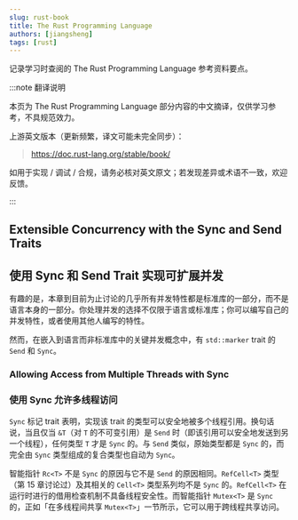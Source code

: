 ```yaml
---
slug: rust-book
title: The Rust Programming Language
authors: [jiangsheng]
tags: [rust]
---
```


记录学习时查阅的 The Rust Programming Language 参考资料要点。

<!-- truncate -->

:::note 翻译说明

本页为 The Rust Programming Language 部分内容的中文摘译，仅供学习参考，不具规范效力。

上游英文版本（更新频繁，译文可能未完全同步）：

> https://doc.rust-lang.org/stable/book/

如用于实现 / 调试 / 合规，请务必核对英文原文；若发现差异或术语不一致，欢迎反馈。

:::

## Extensible Concurrency with the Sync and Send Traits

## 使用 Sync 和 Send Trait 实现可扩展并发

有趣的是，本章到目前为止讨论的几乎所有并发特性都是标准库的一部分，而不是语言本身的一部分。你处理并发的选择不仅限于语言或标准库；你可以编写自己的并发特性，或者使用其他人编写的特性。

然而，在嵌入到语言而非标准库中的关键并发概念中，有 `std::marker` trait 的 `Send` 和 `Sync`。

### Allowing Access from Multiple Threads with Sync

### 使用 Sync 允许多线程访问

`Sync` 标记 trait 表明，实现该 trait 的类型可以安全地被多个线程引用。换句话说，当且仅当
`&T`（对 `T` 的不可变引用）是 `Send`
时（即该引用可以安全地发送到另一个线程），任何类型 `T` 才是 `Sync` 的。与 `Send`
类似，原始类型都是 `Sync` 的，而完全由 `Sync`
类型组成的复合类型也自动为 `Sync`。

智能指针 `Rc<T>` 不是 `Sync` 的原因与它不是 `Send` 的原因相同。`RefCell<T>` 类型（第
15 章讨论过）及其相关的 `Cell<T>`
类型系列均不是 `Sync` 的。`RefCell<T>` 在运行时进行的借用检查机制不具备线程安全性。而智能指针
`Mutex<T>` 是 `Sync`
的，正如「在多线程间共享 `Mutex<T>`」一节所示，它可以用于跨线程共享访问。
